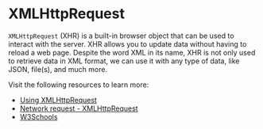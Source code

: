 # XMLHttpRequest

`XMLHttpRequest` (XHR) is a built-in browser object that can be used to interact with the server. XHR allows you to update data without having to reload a web page. Despite the word XML in its name, XHR is not only used to retrieve data in XML format, we can use it with any type of data, like JSON, file(s), and much more.

Visit the following resources to learn more:

- [Using XMLHttpRequest](https://developer.mozilla.org/en-US/docs/Web/API/XMLHttpRequest/Using_XMLHttpRequest)
- [Network request - XMLHttpRequest](https://javascript.info/xmlhttprequest)
- [W3Schools](https://www.w3schools.com/xml/xml_http.asp)
